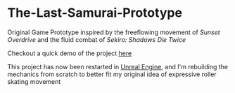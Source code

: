 # The-Last-Samurai-Prototype
Original Game Prototype inspired by the freeflowing movement of *Sunset Overdrive* and the fluid combat of *Sekiro: Shadows Die Twice*

Checkout a quick demo of the project [here](https://youtu.be/_hmXRxs62sg)

This project has now been restarted in [Unreal Engine](github.com/samithShetty/The-Last-Samurai-Prototype), and I'm rebuilding the mechanics from scratch to better fit my original idea of expressive roller skating movement
